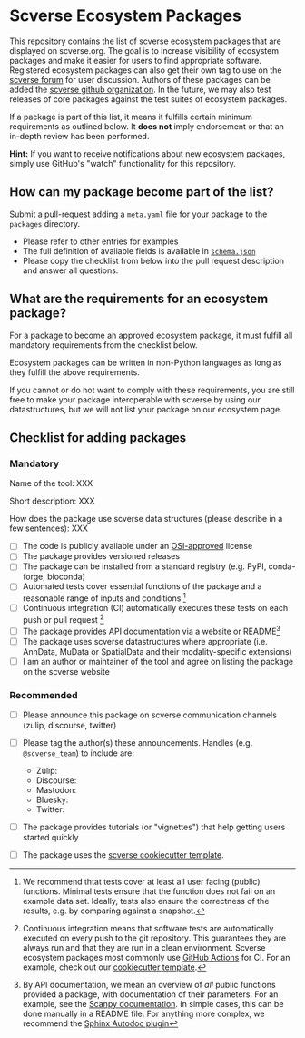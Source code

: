 # Scverse Ecosystem Packages

This repository contains the list of scverse ecosystem packages that are displayed on scverse.org.
The goal is to increase visibility of ecosystem packages and make it easier for users to find appropriate software.
Registered ecosystem packages can also get their own tag to use on the [scverse forum](https://discourse.scverse.org) for user discussion.
Authors of these packages can be added the [scverse github organization](https://github.com/scverse).
In the future, we may also test releases of core packages against the test suites of ecosystem packages.

If a package is part of this list, it means it fulfills certain minimum requirements as outlined below.
It **does not** imply endorsement or that an in-depth review has been performed.

**Hint:** If you want to receive notifications about new ecosystem packages, simply use GitHub's "watch" functionality for this repository.

## How can my package become part of the list?

Submit a pull-request adding a `meta.yaml` file for your package to the `packages` directory.

- Please refer to other entries for examples
- The full definition of available fields is available in [`schema.json`](schema.json)
- Please copy the checklist from below into the pull request description and answer all questions.

## What are the requirements for an ecosystem package?

For a package to become an approved ecosystem package, it must fulfill all mandatory requirements from the checklist below.

Ecosystem packages can be written in non-Python languages as long as they fulfill the above requirements.

If you cannot or do not want to comply with these requirements, you are still free to make your package interoperable with scverse by using our datastructures, but we will not list your package on our ecosystem page.

## Checklist for adding packages

### Mandatory

Name of the tool: XXX

Short description: XXX

How does the package use scverse data structures (please describe in a few sentences): XXX

- [ ] The code is publicly available under an [OSI-approved](https://opensource.org/licenses/alphabetical) license
- [ ] The package provides versioned releases
- [ ] The package can be installed from a standard registry (e.g. PyPI, conda-forge, bioconda)
- [ ] Automated tests cover essential functions of the package and a reasonable range of inputs and conditions [^1]
- [ ] Continuous integration (CI) automatically executes these tests on each push or pull request [^2]
- [ ] The package provides API documentation via a website or README[^3]
- [ ] The package uses scverse datastructures where appropriate (i.e. AnnData, MuData or SpatialData and their modality-specific extensions)
- [ ] I am an author or maintainer of the tool and agree on listing the package on the scverse website

### Recommended

- [ ] Please announce this package on scverse communication channels (zulip, discourse, twitter)
- [ ] Please tag the author(s) these announcements. Handles (e.g. `@scverse_team`) to include are:
    - Zulip:
    - Discourse:
    - Mastodon:
    - Bluesky:
    - Twitter:

- [ ] The package provides tutorials (or "vignettes") that help getting users started quickly
- [ ] The package uses the [scverse cookiecutter template](https://github.com/scverse/cookiecutter-scverse).

[^1]: We recommend thtat tests cover at least all user facing (public) functions. Minimal tests ensure that the function does not fail on an example data set. Ideally, tests also ensure the correctness of the results, e.g. by comparing against a snapshot.

[^2]: Continuous integration means that software tests are automatically executed on every push to the git repository. This guarantees they are always run and that they are run in a clean environment. Scverse ecosystem packages most commonly use [GitHub Actions](https://github.com/features/actions) for CI. For an example, check out our [cookiecutter template](https://github.com/scverse/cookiecutter-scverse).

[^3]: By API documentation, we mean an overview of _all_ public functions provided a package, with documentation of their parameters. For an example, see the [Scanpy documentation](https://scanpy.readthedocs.io/en/stable/api/preprocessing.html). In simple cases, this can be done manually in a README file. For anything more complex, we recommend the [Sphinx Autodoc plugin](https://www.sphinx-doc.org/en/master/usage/extensions/autodoc.html)
